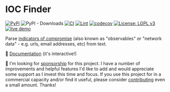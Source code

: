 # IOC Finder

[![PyPi](https://img.shields.io/pypi/v/ioc_finder.svg)](https://pypi.python.org/pypi/ioc_finder)
![PyPI - Downloads](https://img.shields.io/pypi/dm/ioc-finder)
[![CI](https://github.com/fhightower/ioc-finder/workflows/CI/badge.svg)](https://github.com/fhightower/ioc-finder/actions)
[![Lint](https://github.com/fhightower/ioc-finder/workflows/Lint/badge.svg)](https://github.com/fhightower/ioc-finder/actions)
[![codecov](https://codecov.io/gh/fhightower/ioc-finder/branch/master/graph/badge.svg)](https://codecov.io/gh/fhightower/ioc-finder)
[![License: LGPL v3](https://img.shields.io/badge/License-LGPL%20v3-blue.svg)](https://choosealicense.com/licenses/lgpl-3.0/)
[![live demo](https://img.shields.io/badge/live%20demo-%E2%86%92-green)](https://hightower.space/ioc-finder/)

Parse [indicators of compromise](https://searchsecurity.techtarget.com/definition/Indicators-of-Compromise-IOC) (also known as "observables" or "network data" - e.g. urls, email addresses, etc) from text.

📖 [Documentation](https://hightower.space/ioc-finder) (it's interactive!)

💪 I'm looking for [sponsorship](https://github.com/sponsors/fhightower) for this project.
I have a number of improvements and helpful features I'd like to add and would appreciate some support as I invest this time and focus.
If you use this project for in a commercial capacity and/or find it useful, please consider [contributing](https://github.com/sponsors/fhightower) even a small amount. Thanks!

